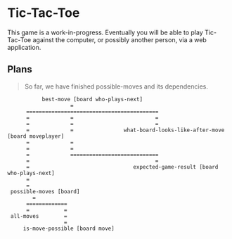 # Tic-Tac-Toe

This game is a work-in-progress. Eventually you will 
be able to play Tic-Tac-Toe against the computer, or 
possibly another person, via a web application.

## Plans

> So far, we have finished possible-moves and its 
> dependencies.

               best-move [board who-plays-next]
                        =
          ==========================================
          =             =                          =
          =             =                          =
          =             =                what-board-looks-like-after-move [board moveplayer]
          =             =
          =             =
          =             ============================
          =                                        =
          =                                 expected-game-result [board who-plays-next]
          =                                  
          =                                  
     possible-moves [board]
            =   
          =============
          =           =
     all-moves        =
                      =
         is-move-possible [board move]
